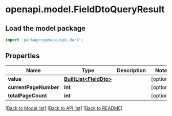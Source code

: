 # openapi.model.FieldDtoQueryResult

## Load the model package
```dart
import 'package:openapi/api.dart';
```

## Properties
Name | Type | Description | Notes
------------ | ------------- | ------------- | -------------
**value** | [**BuiltList&lt;FieldDto&gt;**](FieldDto.md) |  | [optional] 
**currentPageNumber** | **int** |  | [optional] 
**totalPageCount** | **int** |  | [optional] 

[[Back to Model list]](../README.md#documentation-for-models) [[Back to API list]](../README.md#documentation-for-api-endpoints) [[Back to README]](../README.md)


